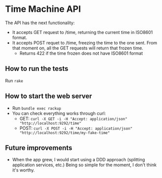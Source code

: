 # Time Machine API
The API has the next functionality:
* It accepts GET request to /time, returning the current time in ISO8601 format.
* It accepts POST requet to /time, freezing the time to the one sent. From that moment on, all the GET requests will return that frozen time.
    * Returns 422 if the time frozen does not have ISO8601 format

## How to run the tests
Run `rake`

## How to start the web server
* Run `bundle exec rackup`
* You can check everything works through curl:
    * GET: `curl -X GET -i -H "Accept: application/json" "http://localhost:9292/time"`
    * POST: `curl -X POST -i -H "Accept: application/json" "http://localhost:9292/time/my-fake-time"`

## Future improvements
* When the app grew, I would start using a DDD approach (splitting application services, etc.) Being so simple for the moment, I don't think it's worthy.